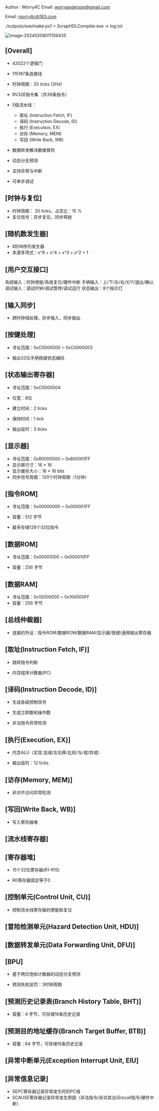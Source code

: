 Author : Morry4C 
Email: worryanderson@gmail.com

Email: morry4c@163.com

./outputs/exe/make.ps1 = ScrapHDLCompiler.exe  -> log.txt

![image-20240208011156435](.\RV32I.png)

[Overall]
--------------------------------------------------------------------------------
- 42022个逻辑门
- 115197条连接线

- 时钟周期：20 ticks (2Hz)
- RV32E指令集（共39条指令）
- 5级流水线：
  - 取址 (Instruction Fetch, IF)
  - 译码 (Instruction Decode, ID)
  - 执行 (Execution, EX)
  - 访存 (Memory, MEM)
  - 写回 (Write Back, WB)

- 数据转发解决数据冒险
- 动态分支预测
- 支持异常与中断
- 可单步调试



[时钟与复位]
--------------------------------------------------------------------------------
- 时钟周期： 20 ticks，占空比：15 %
- 复位信号：异步复位，同步释放



[随机数发生器]
--------------------------------------------------------------------------------
- 8阶M序列发生器
- 本源多项式：x^8 + x^4 + x^3 + x^2 + 1



[用户交互接口]
--------------------------------------------------------------------------------
系统输入：时钟使能/系统复位/硬件中断
手柄输入：上/下/左/右/X/Y/退出/确认
调试输入：调试时钟/调试暂停/调试运行
状态输出：8个指示灯




[输入同步]
--------------------------------------------------------------------------------
- 跨时钟域处理，异步输入，同步输出

  


[按键处理]
--------------------------------------------------------------------------------
- 寻址范围：0xC0000000 ~ 0xC0000003

- 输出32位手柄按键状态编码

  


[状态输出寄存器]
--------------------------------------------------------------------------------
- 寻址范围：0xC0000004

- 位宽：8位

- 建立时间：2 ticks

- 保持时间：1 tick

- 输出延时：3 ticks

  


[显示器]
--------------------------------------------------------------------------------
- 寻址范围：0x80000000 ~ 0x800001FF
- 显示屏尺寸：16 * 16
- 显示缓存大小：16 * 16 bits 
- 同步信号周期：120个时钟周期（1分钟）



[指令ROM]
--------------------------------------------------------------------------------
- 寻址范围：0x00000000 ~ 0x000001FF

- 容量：512 字节

- 最多存储128个32位指令

  


[数据ROM]
--------------------------------------------------------------------------------
- 寻址范围：0x00001000 ~ 0x000010FF

- 容量：256 字节

  


[数据RAM]
--------------------------------------------------------------------------------
- 寻址范围：0x10000000 ~ 0x100000FF
- 容量：256 字节



[总线仲裁器]
--------------------------------------------------------------------------------
- 连接的外设：指令ROM/数据ROM/数据RAM/显示器/按键/通用输出寄存器



[取址(Instruction Fetch, IF)]
--------------------------------------------------------------------------------
- 跳转指令判断

- 内含程序计数器(PC)

  


[译码(Instruction Decode, ID)]
--------------------------------------------------------------------------------
- 生成各级控制信号

- 生成立即数和操作数

- 非法指令异常检测

  


[执行(Execution, EX)]
--------------------------------------------------------------------------------
- 内含ALU（实现 加减/左右移/比较/与/或/异或）

- 输出延时：12 ticks

  


[访存(Memory, MEM)]
--------------------------------------------------------------------------------
- 非对齐访问异常检测

  


[写回(Write Back, WB)]
--------------------------------------------------------------------------------
- 写入寄存器堆

  

[流水线寄存器]
--------------------------------------------------------------------------------



[寄存器堆]
--------------------------------------------------------------------------------

- 15个32位寄存器(R1-R15)

- R0寄存器固定等于0

  


[控制单元(Control Unit, CU)]
--------------------------------------------------------------------------------
- 控制流水线寄存器的使能和复位



[冒险检测单元(Hazard Detection Unit, HDU)]
--------------------------------------------------------------------------------



[数据转发单元(Data Forwarding Unit, DFU)]
--------------------------------------------------------------------------------




[BPU]
--------------------------------------------------------------------------------
- 基于两位饱和计数器的动态分支预测

- 预测失败惩罚：3时钟周期

  


[预测历史记录表(Branch History Table, BHT)]
--------------------------------------------------------------------------------
- 容量：4 字节，可存储16条历史记录

  


[预测目的地址缓存(Branch Target Buffer, BTB)]
--------------------------------------------------------------------------------
- 容量：64 字节，可存储16条历史记录



[异常中断单元(Exception Interrupt Unit, EIU]
--------------------------------------------------------------------------------




[异常信息记录]
--------------------------------------------------------------------------------
- SEPC寄存器记录异常发生时的PC值
- SCAUSE寄存器记录异常发生原因（非法指令/非对其访问/ecall指令/硬件中断）
